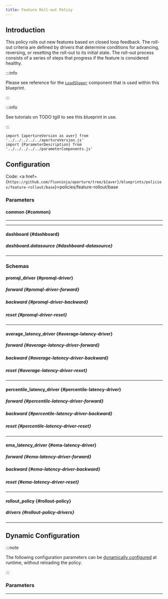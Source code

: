 ```yaml
---
title: Feature Roll-out Policy
---
```


## Introduction

This policy rolls out new features based on closed loop feedback. The roll-out
criteria are defined by drivers that determine conditions for advancing,
reversing, or resetting the roll-out to its initial state. The roll-out process
consists of a series of steps that progress if the feature is considered
healthy.

:::info

Please see reference for the
[`LoadShaper`](/reference/policies/spec.md#load-shaper) component that is used
within this blueprint.

:::

:::info

See tutorials on TODO tgill to see this blueprint in use.

:::

<!-- Configuration Marker -->

```mdx-code-block
import {apertureVersion as aver} from '../../../../../apertureVersion.js'
import {ParameterDescription} from '../../../../../parameterComponents.js'
```

## Configuration

<!-- vale off -->

Code: <a
href={`https://github.com/fluxninja/aperture/tree/${aver}/blueprints/policies/feature-rollout/base`}>policies/feature-rollout/base</a>

<!-- vale on -->

### Parameters

<!-- vale off -->

#### common {#common}

<!-- vale on -->

<!-- vale off -->

<a id="common-policy-name"></a> <ParameterDescription
    name="common.policy_name"
    type="
string"
    reference=""
    value="__REQUIRED_FIELD__"
    description='Name of the policy.' />

<!-- vale on -->

---

<!-- vale off -->

<a id="policy"></a> <ParameterDescription
    name="policy"
    type="
Object (rollout_policy)"
    reference="#rollout-policy"
    value="{'components': [], 'drivers': {}, 'evaluation_interval': '1s', 'load_shaper': {'flow_regulator_parameters': {'flow_selector': {'flow_matcher': {'control_point': '__REQUIRED_FIELD__'}, 'service_selector': {'service': '__REQUIRED_FIELD__'}}, 'label_key': ''}, 'steps': [{'duration': '__REQUIRED_FIELD__', 'target_accept_percentage': '__REQUIRED_FIELD__'}]}, 'resources': {'flow_control': {'classifiers': []}}}"
    description='Parameters for the Feature Rollout policy.' />

<!-- vale on -->

---

<!-- vale off -->

#### dashboard {#dashboard}

<!-- vale on -->

<!-- vale off -->

<a id="dashboard-refresh-interval"></a> <ParameterDescription
    name="dashboard.refresh_interval"
    type="
string"
    reference=""
    value="'5s'"
    description='Refresh interval for dashboard panels.' />

<!-- vale on -->

<!-- vale off -->

<a id="dashboard-time-from"></a> <ParameterDescription
    name="dashboard.time_from"
    type="
string"
    reference=""
    value="'now-15m'"
    description='From time of dashboard.' />

<!-- vale on -->

<!-- vale off -->

<a id="dashboard-time-to"></a> <ParameterDescription
    name="dashboard.time_to"
    type="
string"
    reference=""
    value="'now'"
    description='To time of dashboard.' />

<!-- vale on -->

<!-- vale off -->

##### dashboard.datasource {#dashboard-datasource}

<!-- vale on -->

<!-- vale off -->

<a id="dashboard-datasource-name"></a> <ParameterDescription
    name="dashboard.datasource.name"
    type="
string"
    reference=""
    value="'$datasource'"
    description='Datasource name.' />

<!-- vale on -->

<!-- vale off -->

<a id="dashboard-datasource-filter-regex"></a> <ParameterDescription
    name="dashboard.datasource.filter_regex"
    type="
string"
    reference=""
    value="''"
    description='Datasource filter regex.' />

<!-- vale on -->

---

### Schemas

<!-- vale off -->

#### promql_driver {#promql-driver}

<!-- vale on -->

<!-- vale off -->

<a id="promql-driver-query-string"></a> <ParameterDescription
    name="query_string"
    type="
string"
    reference=""
    value="__REQUIRED_FIELD__"
    description='The Prometheus query to be run. Must return a scalar or a vector with a single element.' />

<!-- vale on -->

<!-- vale off -->

##### forward {#promql-driver-forward}

<!-- vale on -->

<!-- vale off -->

<a id="promql-driver-forward-threshold"></a> <ParameterDescription
    name="threshold"
    type="
Number (double)"
    reference=""
    value="__REQUIRED_FIELD__"
    description='The threshold for the forward criteria.' />

<!-- vale on -->

<!-- vale off -->

<a id="promql-driver-forward-operator"></a> <ParameterDescription
    name="operator"
    type="
string"
    reference=""
    value="__REQUIRED_FIELD__"
    description='The operator for the forward criteria. oneof: `gt | lt | gte | lte | eq | neq`' />

<!-- vale on -->

<!-- vale off -->

##### backward {#promql-driver-backward}

<!-- vale on -->

<!-- vale off -->

<a id="promql-driver-backward-threshold"></a> <ParameterDescription
    name="threshold"
    type="
Number (double)"
    reference=""
    value="__REQUIRED_FIELD__"
    description='The threshold for the backward criteria.' />

<!-- vale on -->

<!-- vale off -->

<a id="promql-driver-backward-operator"></a> <ParameterDescription
    name="operator"
    type="
string"
    reference=""
    value="__REQUIRED_FIELD__"
    description='The operator for the backward criteria. oneof: `gt | lt | gte | lte | eq | neq`' />

<!-- vale on -->

<!-- vale off -->

##### reset {#promql-driver-reset}

<!-- vale on -->

<!-- vale off -->

<a id="promql-driver-reset-threshold"></a> <ParameterDescription
    name="threshold"
    type="
Number (double)"
    reference=""
    value="__REQUIRED_FIELD__"
    description='The threshold for the reset criteria.' />

<!-- vale on -->

<!-- vale off -->

<a id="promql-driver-reset-operator"></a> <ParameterDescription
    name="operator"
    type="
string"
    reference=""
    value="__REQUIRED_FIELD__"
    description='The operator for the reset criteria. oneof: `gt | lt | gte | lte | eq | neq`' />

<!-- vale on -->

---

<!-- vale off -->

#### average_latency_driver {#average-latency-driver}

<!-- vale on -->

<!-- vale off -->

<a id="average-latency-driver-flow-selector"></a> <ParameterDescription
    name="flow_selector"
    type="
Object (aperture.spec.v1.FlowSelector)"
    reference="../../../spec#flow-selector"
    value="{'flow_matcher': {'control_point': '__REQUIRED_FIELD__'}, 'service_selector': {'service': '__REQUIRED_FIELD__'}}"
    description='Identify the service and flows whose latency needs to be measured.' />

<!-- vale on -->

<!-- vale off -->

##### forward {#average-latency-driver-forward}

<!-- vale on -->

<!-- vale off -->

<a id="average-latency-driver-forward-threshold"></a> <ParameterDescription
    name="threshold"
    type="
Number (double)"
    reference=""
    value="__REQUIRED_FIELD__"
    description='The threshold for the forward criteria.' />

<!-- vale on -->

<!-- vale off -->

##### backward {#average-latency-driver-backward}

<!-- vale on -->

<!-- vale off -->

<a id="average-latency-driver-backward-threshold"></a> <ParameterDescription
    name="threshold"
    type="
Number (double)"
    reference=""
    value="__REQUIRED_FIELD__"
    description='The threshold for the backward criteria.' />

<!-- vale on -->

<!-- vale off -->

##### reset {#average-latency-driver-reset}

<!-- vale on -->

<!-- vale off -->

<a id="average-latency-driver-reset-threshold"></a> <ParameterDescription
    name="threshold"
    type="
Number (double)"
    reference=""
    value="__REQUIRED_FIELD__"
    description='The threshold for the reset criteria.' />

<!-- vale on -->

---

<!-- vale off -->

#### percentile_latency_driver {#percentile-latency-driver}

<!-- vale on -->

<!-- vale off -->

<a id="percentile-latency-driver-flux-meter"></a> <ParameterDescription
    name="flux_meter"
    type="
Object (aperture.spec.v1.FluxMeter)"
    reference="../../../spec#flux-meter"
    value="{'flow_selector': {'flow_matcher': {'control_point': '__REQUIRED_FIELD__'}, 'service_selector': {'service': '__REQUIRED_FIELD__'}}, 'static_buckets': {'buckets': [5, 10, 25, 50, 100, 250, 500, 1000, 2500, 5000, 10000]}}"
    description='FluxMeter specifies the flows whose latency needs to be measured and parameters for the histogram metrics.' />

<!-- vale on -->

<!-- vale off -->

<a id="percentile-latency-driver-percentile"></a> <ParameterDescription
    name="percentile"
    type="
Number (double)"
    reference=""
    value="95"
    description='The percentile to be used for latency measurement.' />

<!-- vale on -->

<!-- vale off -->

##### forward {#percentile-latency-driver-forward}

<!-- vale on -->

<!-- vale off -->

<a id="percentile-latency-driver-forward-threshold"></a> <ParameterDescription
    name="threshold"
    type="
Number (double)"
    reference=""
    value="__REQUIRED_FIELD__"
    description='The threshold for the forward criteria.' />

<!-- vale on -->

<!-- vale off -->

##### backward {#percentile-latency-driver-backward}

<!-- vale on -->

<!-- vale off -->

<a id="percentile-latency-driver-backward-threshold"></a> <ParameterDescription
    name="threshold"
    type="
Number (double)"
    reference=""
    value="__REQUIRED_FIELD__"
    description='The threshold for the backward criteria.' />

<!-- vale on -->

<!-- vale off -->

##### reset {#percentile-latency-driver-reset}

<!-- vale on -->

<!-- vale off -->

<a id="percentile-latency-driver-reset-threshold"></a> <ParameterDescription
    name="threshold"
    type="
Number (double)"
    reference=""
    value="__REQUIRED_FIELD__"
    description='The threshold for the reset criteria.' />

<!-- vale on -->

---

<!-- vale off -->

#### ema_latency_driver {#ema-latency-driver}

<!-- vale on -->

<!-- vale off -->

<a id="ema-latency-driver-flow-selector"></a> <ParameterDescription
    name="flow_selector"
    type="
Object (aperture.spec.v1.FlowSelector)"
    reference="../../../spec#flow-selector"
    value="{'flow_matcher': {'control_point': '__REQUIRED_FIELD__'}, 'service_selector': {'service': '__REQUIRED_FIELD__'}}"
    description='Identify the service and flows whose latency needs to be measured.' />

<!-- vale on -->

<!-- vale off -->

<a id="ema-latency-driver-ema"></a> <ParameterDescription
    name="ema"
    type="
Object (aperture.spec.v1.EMAParameters)"
    reference="../../../spec#e-m-a-parameters"
    value="{'ema_window': '1500s', 'warmup_window': '60s'}"
    description='The parameters for the exponential moving average.' />

<!-- vale on -->

<!-- vale off -->

##### forward {#ema-latency-driver-forward}

<!-- vale on -->

<!-- vale off -->

<a id="ema-latency-driver-forward-latency-tolerance-multiplier"></a>
<ParameterDescription
    name="latency_tolerance_multiplier"
    type="
Number (double)"
    reference=""
    value="1.05"
    description='The threshold for the forward criteria.' />

<!-- vale on -->

<!-- vale off -->

##### backward {#ema-latency-driver-backward}

<!-- vale on -->

<!-- vale off -->

<a id="ema-latency-driver-backward-latency-tolerance-multiplier"></a>
<ParameterDescription
    name="latency_tolerance_multiplier"
    type="
Number (double)"
    reference=""
    value="1.05"
    description='The threshold for the backward criteria.' />

<!-- vale on -->

<!-- vale off -->

##### reset {#ema-latency-driver-reset}

<!-- vale on -->

<!-- vale off -->

<a id="ema-latency-driver-reset-latency-tolerance-multiplier"></a>
<ParameterDescription
    name="latency_tolerance_multiplier"
    type="
Number (double)"
    reference=""
    value="1.25"
    description='The threshold for the reset criteria.' />

<!-- vale on -->

---

<!-- vale off -->

#### rollout_policy {#rollout-policy}

<!-- vale on -->

<!-- vale off -->

<a id="rollout-policy-load-shaper"></a> <ParameterDescription
    name="load_shaper"
    type="
Object (aperture.spec.v1.LoadShaperParameters)"
    reference="../../../spec#load-shaper-parameters"
    value="{'flow_regulator_parameters': {'flow_selector': {'flow_matcher': {'control_point': '__REQUIRED_FIELD__'}, 'service_selector': {'service': '__REQUIRED_FIELD__'}}, 'label_key': ''}, 'steps': [{'duration': '__REQUIRED_FIELD__', 'target_accept_percentage': '__REQUIRED_FIELD__'}]}"
    description='Identify the service and flows of the feature that needs to be rolled out. And specify feature rollout steps.' />

<!-- vale on -->

<!-- vale off -->

<a id="rollout-policy-components"></a> <ParameterDescription
    name="components"
    type="
Array of
Object (aperture.spec.v1.Component)"
    reference="../../../spec#component"
    value="[]"
    description='List of additional circuit components.' />

<!-- vale on -->

<!-- vale off -->

<a id="rollout-policy-resources"></a> <ParameterDescription
    name="resources"
    type="
Object (aperture.spec.v1.Resources)"
    reference="../../../spec#resources"
    value="{'flow_control': {'classifiers': []}}"
    description='List of additional resources.' />

<!-- vale on -->

<!-- vale off -->

<a id="rollout-policy-evaluation-interval"></a> <ParameterDescription
    name="evaluation_interval"
    type="
string"
    reference=""
    value="'1s'"
    description='The interval between successive evaluations of the Circuit.' />

<!-- vale on -->

<!-- vale off -->

##### drivers {#rollout-policy-drivers}

<!-- vale on -->

<!-- vale off -->

<a id="rollout-policy-drivers-promql-drivers"></a> <ParameterDescription
    name="promql_drivers"
    type="
Array of
Object (promql_driver)"
    reference="#promql-driver"
    value="[{'backward': {'operator': '__REQUIRED_FIELD__', 'threshold': '__REQUIRED_FIELD__'}, 'forward': {'operator': '__REQUIRED_FIELD__', 'threshold': '__REQUIRED_FIELD__'}, 'query_string': '__REQUIRED_FIELD__', 'reset': {'operator': '__REQUIRED_FIELD__', 'threshold': '__REQUIRED_FIELD__'}}]"
    description='List of promql drivers that compare results of a Prometheus query against forward, backward and reset thresholds.' />

<!-- vale on -->

<!-- vale off -->

<a id="rollout-policy-drivers-average-latency-drivers"></a>
<ParameterDescription
    name="average_latency_drivers"
    type="
Array of
Object (average_latency_driver)"
    reference="#average-latency-driver"
    value="[{'backward': {'threshold': '__REQUIRED_FIELD__'}, 'flow_selector': {'flow_matcher': {'control_point': '__REQUIRED_FIELD__'}, 'service_selector': {'service': '__REQUIRED_FIELD__'}}, 'forward': {'threshold': '__REQUIRED_FIELD__'}, 'reset': {'threshold': '__REQUIRED_FIELD__'}}]"
    description='List of drivers that compare average latency against forward, backward and reset thresholds.' />

<!-- vale on -->

<!-- vale off -->

<a id="rollout-policy-drivers-percentile-latency-drivers"></a>
<ParameterDescription
    name="percentile_latency_drivers"
    type="
Array of
Object (percentile_latency_driver)"
    reference="#percentile-latency-driver"
    value="[{'backward': {'threshold': '__REQUIRED_FIELD__'}, 'flux_meter': {'flow_selector': {'flow_matcher': {'control_point': '__REQUIRED_FIELD__'}, 'service_selector': {'service': '__REQUIRED_FIELD__'}}, 'static_buckets': {'buckets': [5, 10, 25, 50, 100, 250, 500, 1000, 2500, 5000, 10000]}}, 'forward': {'threshold': '__REQUIRED_FIELD__'}, 'percentile': 95, 'reset': {'threshold': '__REQUIRED_FIELD__'}}]"
    description='List of drivers that compare percentile latency against forward, backward and reset thresholds.' />

<!-- vale on -->

<!-- vale off -->

<a id="rollout-policy-drivers-ema-latency-drivers"></a> <ParameterDescription
    name="ema_latency_drivers"
    type="
Array of
Object (ema_latency_driver)"
    reference="#ema-latency-driver"
    value="[{'backward': {'latency_tolerance_multiplier': 1.05}, 'ema': {'ema_window': '1500s', 'warmup_window': '60s'}, 'flow_selector': {'flow_matcher': {'control_point': '__REQUIRED_FIELD__'}, 'service_selector': {'service': '__REQUIRED_FIELD__'}}, 'forward': {'latency_tolerance_multiplier': 1.05}, 'reset': {'latency_tolerance_multiplier': 1.25}}]"
    description='List of drivers that compare trend latency against forward, backward and reset thresholds.' />

<!-- vale on -->

---

## Dynamic Configuration

:::note

The following configuration parameters can be
[dynamically configured](/reference/aperturectl/apply/dynamic-config/dynamic-config.md)
at runtime, without reloading the policy.

:::

### Parameters

<!-- vale off -->

<a id="load-shaper"></a> <ParameterDescription
    name="load_shaper"
    type="
Object (aperture.spec.v1.FlowRegulatorDynamicConfig)"
    reference="../../../spec#flow-regulator-dynamic-config"
    value="__REQUIRED_FIELD__"
    description='Default configuration for flow regulator that can be updated at the runtime without shutting down the policy.' />

<!-- vale on -->

---
